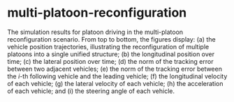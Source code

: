 # multi-platoon-reconfiguration
The simulation results for platoon driving in the multi-platoon reconfiguration scenario. From top to bottom, the figures display: (a) the vehicle position trajectories, illustrating the reconfiguration of multiple platoons into a single unified structure; (b) the longitudinal position over time; (c) the lateral position over time; (d) the norm of the tracking error between two adjacent vehicles; (e) the norm of the tracking error between the $i$-th following vehicle and the leading vehicle; (f) the longitudinal velocity of each vehicle; (g) the lateral velocity of each vehicle; (h) the acceleration of each vehicle; and (i) the steering angle of each vehicle.
